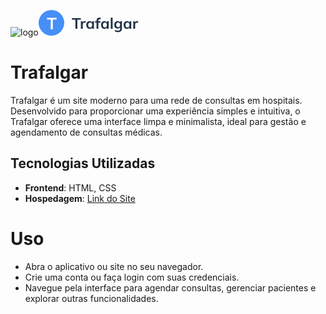 ![logo](https://github.com/user-attachments/assets/29c9076c-9b81-4484-b91e-fd0157f30f6d)<svg width="160" height="41" viewBox="0 0 160 41" fill="none" xmlns="http://www.w3.org/2000/svg">
<path d="M58.856 30V15.624H53.264V13.08H67.544V15.624H61.952V30H58.856ZM67.5924 30V20.976C67.5924 20.464 67.5764 19.944 67.5444 19.416C67.5284 18.888 67.4884 18.376 67.4244 17.88H70.3284L70.6644 21.192H70.1844C70.3444 20.392 70.6084 19.728 70.9764 19.2C71.3604 18.672 71.8244 18.28 72.3684 18.024C72.9124 17.768 73.5044 17.64 74.1444 17.64C74.4324 17.64 74.6644 17.656 74.8404 17.688C75.0164 17.704 75.1924 17.744 75.3684 17.808L75.3444 20.448C75.0404 20.32 74.7764 20.24 74.5524 20.208C74.3444 20.176 74.0804 20.16 73.7604 20.16C73.0724 20.16 72.4884 20.304 72.0084 20.592C71.5444 20.88 71.1924 21.28 70.9524 21.792C70.7284 22.304 70.6164 22.888 70.6164 23.544V30H67.5924ZM81.6011 30.24C80.5451 30.24 79.6171 29.992 78.8171 29.496C78.0171 28.984 77.3931 28.256 76.9451 27.312C76.4971 26.368 76.2731 25.24 76.2731 23.928C76.2731 22.616 76.4971 21.496 76.9451 20.568C77.3931 19.624 78.0171 18.904 78.8171 18.408C79.6171 17.896 80.5451 17.64 81.6011 17.64C82.6251 17.64 83.5211 17.896 84.2891 18.408C85.0731 18.904 85.5931 19.576 85.8491 20.424H85.5851L85.8491 17.88H88.7291C88.6811 18.376 88.6331 18.88 88.5851 19.392C88.5531 19.904 88.5371 20.408 88.5371 20.904V30H85.5611L85.5371 27.504H85.8251C85.5691 28.336 85.0491 29 84.2651 29.496C83.4811 29.992 82.5931 30.24 81.6011 30.24ZM82.4411 27.936C83.3851 27.936 84.1451 27.608 84.7211 26.952C85.2971 26.28 85.5851 25.272 85.5851 23.928C85.5851 22.584 85.2971 21.584 84.7211 20.928C84.1451 20.272 83.3851 19.944 82.4411 19.944C81.4971 19.944 80.7371 20.272 80.1611 20.928C79.5851 21.584 79.2971 22.584 79.2971 23.928C79.2971 25.272 79.5771 26.28 80.1371 26.952C80.7131 27.608 81.4811 27.936 82.4411 27.936ZM92.6199 30V20.136H90.2919V17.88H93.4599L92.6199 18.648V16.8C92.6199 15.296 93.0039 14.16 93.7719 13.392C94.5559 12.624 95.6999 12.24 97.2039 12.24C97.5559 12.24 97.9239 12.264 98.3079 12.312C98.7079 12.36 99.0519 12.448 99.3399 12.576V14.928C99.1319 14.848 98.8839 14.784 98.5959 14.736C98.3079 14.688 98.0279 14.664 97.7559 14.664C97.3399 14.664 96.9639 14.744 96.6279 14.904C96.3079 15.064 96.0519 15.312 95.8599 15.648C95.6839 15.968 95.5959 16.4 95.5959 16.944V18.408L95.1639 17.88H98.7879V20.136H95.6199V30H92.6199ZM105.203 30.24C104.147 30.24 103.219 29.992 102.419 29.496C101.619 28.984 100.995 28.256 100.547 27.312C100.099 26.368 99.8746 25.24 99.8746 23.928C99.8746 22.616 100.099 21.496 100.547 20.568C100.995 19.624 101.619 18.904 102.419 18.408C103.219 17.896 104.147 17.64 105.203 17.64C106.227 17.64 107.123 17.896 107.891 18.408C108.675 18.904 109.195 19.576 109.451 20.424H109.187L109.451 17.88H112.331C112.283 18.376 112.235 18.88 112.187 19.392C112.155 19.904 112.139 20.408 112.139 20.904V30H109.163L109.139 27.504H109.427C109.171 28.336 108.651 29 107.867 29.496C107.083 29.992 106.195 30.24 105.203 30.24ZM106.043 27.936C106.987 27.936 107.747 27.608 108.323 26.952C108.899 26.28 109.187 25.272 109.187 23.928C109.187 22.584 108.899 21.584 108.323 20.928C107.747 20.272 106.987 19.944 106.043 19.944C105.099 19.944 104.339 20.272 103.763 20.928C103.187 21.584 102.899 22.584 102.899 23.928C102.899 25.272 103.179 26.28 103.739 26.952C104.315 27.608 105.083 27.936 106.043 27.936ZM115.405 30V12.336H118.405V30H115.405ZM127.279 35.376C126.159 35.376 125.143 35.256 124.231 35.016C123.335 34.776 122.535 34.408 121.831 33.912L122.479 31.752C122.943 32.056 123.423 32.304 123.919 32.496C124.415 32.688 124.927 32.832 125.455 32.928C125.983 33.024 126.519 33.072 127.063 33.072C128.183 33.072 129.015 32.792 129.559 32.232C130.119 31.688 130.399 30.904 130.399 29.88V26.976H130.639C130.383 27.808 129.863 28.472 129.079 28.968C128.311 29.464 127.423 29.712 126.415 29.712C125.327 29.712 124.375 29.472 123.559 28.992C122.759 28.496 122.135 27.792 121.687 26.88C121.239 25.968 121.015 24.896 121.015 23.664C121.015 22.432 121.239 21.368 121.687 20.472C122.135 19.56 122.759 18.864 123.559 18.384C124.375 17.888 125.327 17.64 126.415 17.64C127.439 17.64 128.327 17.888 129.079 18.384C129.847 18.864 130.359 19.52 130.615 20.352L130.399 20.208L130.639 17.88H133.543C133.479 18.376 133.431 18.88 133.399 19.392C133.367 19.904 133.351 20.408 133.351 20.904V29.52C133.351 31.424 132.831 32.872 131.791 33.864C130.767 34.872 129.263 35.376 127.279 35.376ZM127.231 27.408C128.191 27.408 128.951 27.088 129.511 26.448C130.087 25.792 130.375 24.864 130.375 23.664C130.375 22.464 130.087 21.544 129.511 20.904C128.951 20.264 128.191 19.944 127.231 19.944C126.255 19.944 125.479 20.264 124.903 20.904C124.327 21.544 124.039 22.464 124.039 23.664C124.039 24.864 124.327 25.792 124.903 26.448C125.479 27.088 126.255 27.408 127.231 27.408ZM141.273 30.24C140.217 30.24 139.289 29.992 138.489 29.496C137.689 28.984 137.065 28.256 136.617 27.312C136.169 26.368 135.945 25.24 135.945 23.928C135.945 22.616 136.169 21.496 136.617 20.568C137.065 19.624 137.689 18.904 138.489 18.408C139.289 17.896 140.217 17.64 141.273 17.64C142.297 17.64 143.193 17.896 143.961 18.408C144.745 18.904 145.265 19.576 145.521 20.424H145.257L145.521 17.88H148.401C148.353 18.376 148.305 18.88 148.257 19.392C148.225 19.904 148.209 20.408 148.209 20.904V30H145.233L145.209 27.504H145.497C145.241 28.336 144.721 29 143.937 29.496C143.153 29.992 142.265 30.24 141.273 30.24ZM142.113 27.936C143.057 27.936 143.817 27.608 144.393 26.952C144.969 26.28 145.257 25.272 145.257 23.928C145.257 22.584 144.969 21.584 144.393 20.928C143.817 20.272 143.057 19.944 142.113 19.944C141.169 19.944 140.409 20.272 139.833 20.928C139.257 21.584 138.969 22.584 138.969 23.928C138.969 25.272 139.249 26.28 139.809 26.952C140.385 27.608 141.153 27.936 142.113 27.936ZM151.452 30V20.976C151.452 20.464 151.436 19.944 151.404 19.416C151.388 18.888 151.348 18.376 151.284 17.88H154.188L154.524 21.192H154.044C154.204 20.392 154.468 19.728 154.836 19.2C155.22 18.672 155.684 18.28 156.228 18.024C156.772 17.768 157.364 17.64 158.004 17.64C158.292 17.64 158.524 17.656 158.7 17.688C158.876 17.704 159.052 17.744 159.228 17.808L159.204 20.448C158.9 20.32 158.636 20.24 158.412 20.208C158.204 20.176 157.94 20.16 157.62 20.16C156.932 20.16 156.348 20.304 155.868 20.592C155.404 20.88 155.052 21.28 154.812 21.792C154.588 22.304 154.476 22.888 154.476 23.544V30H151.452Z" fill="#233348"/>
<circle cx="20.5" cy="20.5" r="20.5" fill="#458FF6"/>
<path d="M19.344 15.244H13.312V12.488H28.782V15.244H22.724V31H19.344V15.244Z" fill="white"/>
</svg>

# Trafalgar

Trafalgar é um site moderno para uma rede de consultas em hospitais. Desenvolvido para proporcionar uma experiência simples e intuitiva, o Trafalgar oferece uma interface limpa e minimalista, ideal para gestão e agendamento de consultas médicas.

## Tecnologias Utilizadas

- **Frontend**: HTML, CSS
- **Hospedagem**: [Link do Site](https://landpage-trafalgar-three.vercel.app/)

# Uso
- Abra o aplicativo ou site no seu navegador.
- Crie uma conta ou faça login com suas credenciais.
- Navegue pela interface para agendar consultas, gerenciar pacientes e explorar outras funcionalidades.
